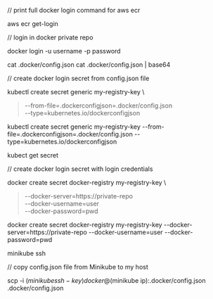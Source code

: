 // print full docker login command for aws ecr

aws ecr get-login

// login in docker private repo

docker login -u username -p password 

cat .docker/config.json
cat .docker/config.json | base64

// create docker login secret from config.json file

kubectl create secret generic my-registry-key \
> --from-file=.dockerconfigjson=.docker/config.json \
> --type=kubernetes.io/dockerconfigjson

kubectl create secret generic my-registry-key --from-file=.dockerconfigjson=.docker/config.json --type=kubernetes.io/dockerconfigjson

kubect get secret

// create docker login secret with login credentials

docker create secret docker-registry my-registry-key \
> --docker-server=https://private-repo \
> --docker-username=user \
> --docker-password=pwd

docker create secret docker-registry my-registry-key --docker-server=https://private-repo --docker-username=user --docker-password=pwd

minikube ssh

// copy config.json file from Minikube to my host

scp -i $(minikube ssh-key) docker@$(minikube ip):.docker/config.json .docker/config.json


